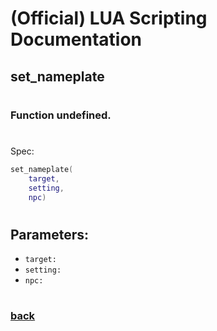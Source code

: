 
# (Official) LUA Scripting Documentation

## set_nameplate
#
### Function undefined.
#
Spec:
```lua
set_nameplate(
	target,
	setting,
	npc)
```
#
## Parameters:
- `target:` 
- `setting:` 
- `npc:` 
#
### [back](../other)
